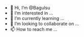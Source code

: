 - 👋 Hi, I’m @Bagulsu
- 👀 I’m interested in ...
- 🌱 I’m currently learning ...
- 💞️ I’m looking to collaborate on ...
- 📫 How to reach me ...

<!---
Bagulsu/Bagulsu is a ✨ special ✨ repository because its `README.md` (this file) appears on your GitHub profile.
You can click the Preview link to take a look at your changes.
--->
